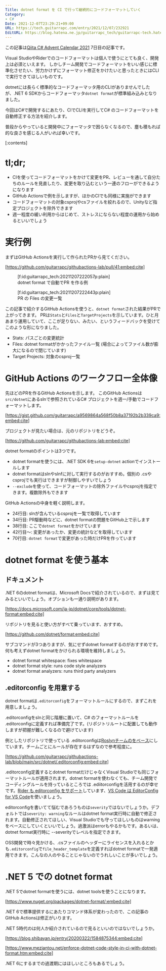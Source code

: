 ```yaml
---
Title: dotnet format を CI で行って継続的にコードフォーマットしていく
Category:
- C#
Date: 2021-12-07T23:29:21+09:00
URL: https://tech.guitarrapc.com/entry/2021/12/07/232921
EditURL: https://blog.hatena.ne.jp/guitarrapc_tech/guitarrapc-tech.hatenablog.com/atom/entry/13574176438040568931
---
```


この記事は[Qiita C# Advent Calendar 2021](https://qiita.com/advent-calendar/2021/csharplang) 7日目の記事です。

Visual StudioやRiderでのコードフォーマットは個人で使うにとても良く、開発上は必須といえます。
しかしチーム開発でコードフォーマットをいい感じに標準化させたい、労力かけずにフォーマット修正をかけたいと思ったときにはCLIで実行できてほしいものです。

dotnetには長らく標準的なコードフォーマッタ用のCLIがありませんでしたが、.NET 6 SDKからコードフォーマッタ`dotnet format`が標準組み込みとなりました。

今回はC#で開発するにあたり、CIでCLIを実行してC# のコードフォーマットを自動修正する方法を紹介します。

普段からやっていると開発中にフォーマッタで困らなくなるので、塵も積もれば的な良さを感じる人がいれば幸いです。

[:contents]


# tl;dr;

* CIを使ってコードフォーマットをかけて変更をPR、レビューを通して自分たちのルールを見直したり、変更を取り込むという一連のフローができるようになります
* GitHub Actionsで例を示しますが、ほかのCIでも同様に実施ができます
* コードフォーマットの対象csprojやcsファイルを絞れるので、Unityなど指定プロジェクトを除外できます
* 週一程度の緩い利用からはじめて、ストレスにならない程度の運用から始めるといいでしょう

# 実行例

まずはGitHub Actionsを実行して作られたPRから見てください。

[https://github.com/guitarrapc/githubactions-lab/pull/41:embed:cite]

<figure class="figure-image figure-image-fotolife" title="dotnet format で自動でPR を作る例">[f:id:guitarrapc_tech:20211207222057p:plain]<figcaption>dotnet format で自動でPR を作る例</figcaption></figure>

<figure class="figure-image figure-image-fotolife" title="PR の Files の変更一覧">[f:id:guitarrapc_tech:20211207222443p:plain]<figcaption>PR の Files の変更一覧</figcaption></figure>

この記事で紹介するGitHub Actionsを使うと、`dotnet format`された結果がPRで上がってきます。
PRは`Stats`と`Files`と`TargetProjects`を示しています。ひと月あまり運用していて、ここが足りない、みたい、というフィードバックを受けてこのような形になりました。

* Stats: パスごとの変更統計
* Files: dotnet formatがかかったファイル一覧 (場合によってファイル数が膨大になるので閉じています)
* Target Projects: 対象のcsproj一覧

# GitHub Actions のワークフロー全体像

先ほどのPRを作るGitHub Actionsを示します。
このGitHub Actionsは`src/dotnet`にあるslnで参照されているC# プロジェクトを週一/手動でコードフォーマットします。

[https://gist.github.com/guitarrapc/a9569864a568f50b8a37192b2b339ca9:embed:cite]

プロジェクトが見たい場合は、元のリポジトリをどうぞ。



[https://github.com/guitarrapc/githubactions-lab:embed:cite]



dotnet formatのポイントは3つです。

* dotnet formatを使うには、.NET SDK 6を`setup-dotnet` actionでインストールします
* dotnet formatはslnやslnfに対して実行するのがおすすめ。個別の .csやcsprojでも実行はできますが制御しやすいでしょう
* `--exclude`を使って、コードフォーマットの除外ファイルやcsprojを指定できます。複数除外もできます

GitHub Actionsの中身を軽く説明します。

* 24行目: slnが含んでいるcsprojを一覧で取得しています
* 34行目: PR駆動時などに、dotnet formatの問題をGitHub上で示します
* 38行目: ここで`dotnet format`をかけています
* 42行目～: 変更があったか、変更の統計などを取得しています
* 70行目: `dotnet format`で変更があった時だけPRを作っています

# dotnet format を使う基本

## ドキュメント

.NET 6のdotnet formatは、Microsoft Docsで紹介されているので、まずは見てみるといいでしょう。オプションも一通り説明があります。

[https://docs.microsoft.com/ja-jp/dotnet/core/tools/dotnet-format:embed:cite]

リポジトリを見ると使い方がすべて乗っています、おすすめ。

[https://github.com/dotnet/format:embed:cite]

サブコマンドが3つありますが、気にせずdotnet formatするのがおすすめです。何も考えずdotnet formatをかけられる環境を維持しましょう。

* dotnet format whitespace: fixes whitespace
* dotnet format style: runs code style analyzers
* dotnet format analyzers: runs third party analyzers

## .editorconfig を用意する

dotnet formatは`.editorconfig`をフォーマットルールにするので、まずこれを用意しましょう。

.editorconfigをslnと同じ階層に置いて、C# のフォーマットルールを .editorconfigに定義すれば準備完了です。(リポジトリルートに配置しても動作しますが把握が難しくなるので避けています)

例としたリポジトリで使っている .editorconfigは[Roslynチームのをベース](https://github.com/dotnet/roslyn/blob/main/.editorconfig)にしています。チームごとにルールが存在するはずなので参考程度に。

[https://github.com/guitarrapc/githubactions-lab/blob/main/src/dotnet/.editorconfig:embed:cite]

.editorconfig定義するとdotnet formatだけじゃなくVisual Studioでも同じフォーマットルールが適用されます。dotnet formatを使わなくても、チーム開発でコーディングルールを持っているところでは .ediitorconfigを活用するのが幸せです。[Rider も editorconfig をサポート](https://www.jetbrains.com/help/rider/Using_EditorConfig.html)しています、[VS Code は EditorConfig for VS Code](https://marketplace.visualstudio.com/items?itemName=EditorConfig.EditorConfig)を使いましょう。

editorconfigを書いてて悩むであろうものは`severity`ではないでしょうか。デフォルトでは`severity: warning`なルールはdotnet format実行時に自動で修正されます。自動修正されてほしい、Visual Studioでも守ってほしいものはwarningをベースにしていくといいでしょう。過激派はerrorもやるかもです。あるいは、dotnet format実行時に --severityでレベルを指定できます。

OSS開発で時々見かける、.csファイルのヘッダーにライセンスを入れるとかも`.editorconfig`で`file_header_template`を定義すればdotnet formatで一発適用できます。こんなの人のやることじゃないのでうれしいことが多いでしょう。

# .NET 5 での dotnet format

.NET 5でdotnet formatを使うには、dotnet toolsを使うことになります。

[https://www.nuget.org/packages/dotnet-format/:embed:cite]

.NET 6で標準提供するにあたりコマンド体系が変わったので、この記事のGitHub Actionsは修正がいります。

.NET 5時代のは何人か紹介されているので見るといいのではないでしょうか。

[https://blog.shibayan.jp/entry/20200322/1584875344:embed:cite]

[https://www.meziantou.net/enforce-dotnet-code-style-in-ci-with-dotnet-format.htm:embed:cite]

.NET 6にするまでの過渡期にはほしいところもあるでしょう。
